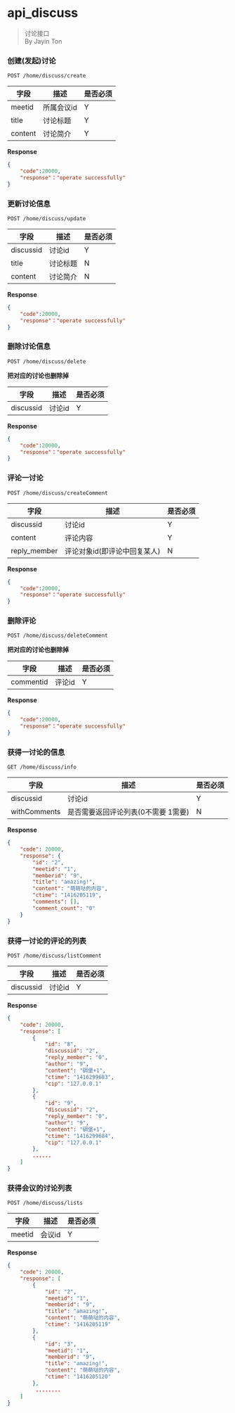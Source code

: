 api_discuss
===
> 讨论接口  
> By Jayin Ton


### 创建(发起)讨论
`POST /home/discuss/create` 

字段  |描述 |  是否必须 
------------ | -------------| -------------
meetid | 所属会议id     | Y
title|  讨论标题      | Y
content  | 讨论简介   | Y

**Response**  

```json
{
    "code":20000,
    "response"："operate successfully"
}
```


### 更新讨论信息
`POST /home/discuss/update` 

字段  |描述 |  是否必须 
------------ | -------------| -------------
discussid|  讨论id      | Y
title|  讨论标题      | N
content  | 讨论简介   | N

**Response**  

```json
{
    "code":20000,
    "response"："operate successfully"
}
```


### 删除讨论信息
`POST /home/discuss/delete` 

**把对应的讨论也删除掉**

字段  |描述 |  是否必须 
------------ | -------------| -------------
discussid|  讨论id      | Y

**Response**  

```json
{
    "code":20000,
    "response"："operate successfully"
}
```




### 评论一讨论
`POST /home/discuss/createComment` 


字段  |描述 |  是否必须 
------------ | -------------| -------------
discussid|  讨论id      | Y
content|  评论内容      | Y
reply_member|  评论对象id(即评论中回复某人)  | N


**Response**  

```json
{
    "code":20000,
    "response"："operate successfully"
}
```


### 删除评论
`POST /home/discuss/deleteComment` 

**把对应的讨论也删除掉**

字段  |描述 |  是否必须 
------------ | -------------| -------------
commentid |  评论id      | Y


**Response**  

```json
{
    "code":20000,
    "response"："operate successfully"
}
```



### 获得一讨论的信息
`GET /home/discuss/info` 


字段  |描述 |  是否必须 
------------ | -------------| -------------
discussid|  讨论id      | Y
withComments |  是否需要返回评论列表(0不需要 1需要)  | N

**Response**  

```json
{
    "code": 20000,
    "response": {
        "id": "2",
        "meetid": "1",
        "memberid": "9",
        "title": "amazing!",
        "content": "萌萌哒的内容",
        "ctime": "1416205119",
        "comments": [],
        "comment_count": "0"
    }
}
```



### 获得一讨论的评论的列表
`POST /home/discuss/listComment` 


字段  |描述 |  是否必须 
------------ | -------------| -------------
discussid|  讨论id      | Y


**Response**  

```json
{
    "code": 20000,
    "response": [
        {
            "id": "8",
            "discussid": "2",
            "reply_member": "0",
            "author": "9",
            "content": "碉堡+1",
            "ctime": "1416299683",
            "cip": "127.0.0.1"
        },
        {
            "id": "9",
            "discussid": "2",
            "reply_member": "0",
            "author": "9",
            "content": "碉堡+1",
            "ctime": "1416299684",
            "cip": "127.0.0.1"
        },
        ......
    ]
}
```


### 获得会议的讨论列表
`POST /home/discuss/lists` 

字段  |描述 |  是否必须 
------------ | -------------| -------------
meetid | 会议id | Y


**Response**  

```json
{
    "code": 20000,
    "response": [
        {
            "id": "2",
            "meetid": "1",
            "memberid": "9",
            "title": "amazing!",
            "content": "萌萌哒的内容",
            "ctime": "1416205119"
        },
        {
            "id": "3",
            "meetid": "1",
            "memberid": "9",
            "title": "amazing!",
            "content": "萌萌哒的内容",
            "ctime": "1416205120"
        },
         ........
    ]
}
```



